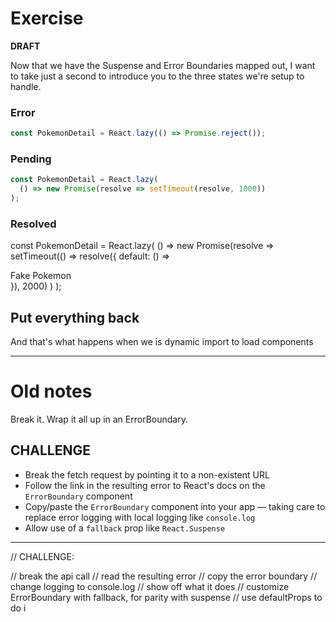 # Exercise

**DRAFT**

Now that we have the Suspense and Error Boundaries mapped out,
I want to take just a second to introduce you to the three states we're setup to handle.

### Error

```js
const PokemonDetail = React.lazy(() => Promise.reject());
```

### Pending

```js
const PokemonDetail = React.lazy(
  () => new Promise(resolve => setTimeout(resolve, 1000))
);
```

### Resolved

const PokemonDetail = React.lazy(
() =>
new Promise(resolve =>
setTimeout(() => resolve({ default: () => <div>Fake Pokemon</div> }), 2000)
)
);

## Put everything back

And that's what happens when we is dynamic import to load components

---

# Old notes

Break it.
Wrap it all up in an ErrorBoundary.

## CHALLENGE

- Break the fetch request by pointing it to a non-existent URL
- Follow the link in the resulting error to React's docs on the `ErrorBoundary` component
- Copy/paste the `ErrorBoundary` component into your app — taking care to replace error logging with local logging like `console.log`
- Allow use of a `fallback` prop like `React.Suspense`

---

// CHALLENGE:

// break the api call
// read the resulting error
// copy the error boundary
// change logging to console.log
// show off what it does
// customize ErrorBoundary with fallback, for parity with suspense
// use defaultProps to do i
